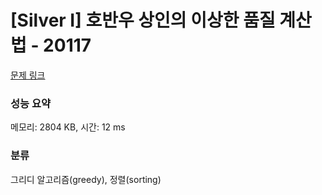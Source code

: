 # [Silver I] 호반우 상인의 이상한 품질 계산법 - 20117 

[문제 링크](https://www.acmicpc.net/problem/20117) 

### 성능 요약

메모리: 2804 KB, 시간: 12 ms

### 분류

그리디 알고리즘(greedy), 정렬(sorting)

